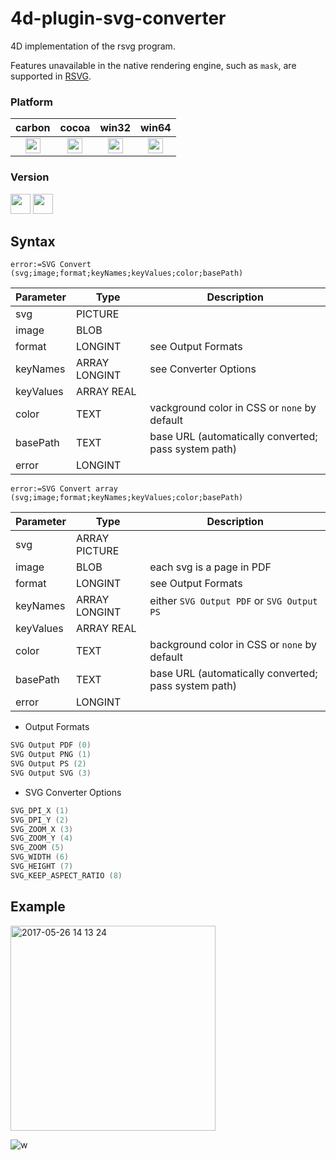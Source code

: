 4d-plugin-svg-converter
=======================

4D implementation of the rsvg program. 

Features unavailable in the native rendering engine, such as ``mask``, are supported in [RSVG](https://wiki.gnome.org/Projects/LibRsvg).

### Platform

| carbon | cocoa | win32 | win64 |
|:------:|:-----:|:---------:|:---------:|
|<img src="https://cloud.githubusercontent.com/assets/1725068/22371562/1b091f0a-e4db-11e6-8458-8653954a7cce.png" width="24" height="24" />|<img src="https://cloud.githubusercontent.com/assets/1725068/22371562/1b091f0a-e4db-11e6-8458-8653954a7cce.png" width="24" height="24" />|<img src="https://cloud.githubusercontent.com/assets/1725068/22371562/1b091f0a-e4db-11e6-8458-8653954a7cce.png" width="24" height="24" />|<img src="https://cloud.githubusercontent.com/assets/1725068/22371562/1b091f0a-e4db-11e6-8458-8653954a7cce.png" width="24" height="24" />|

### Version

<img src="https://cloud.githubusercontent.com/assets/1725068/18940649/21945000-8645-11e6-86ed-4a0f800e5a73.png" width="32" height="32" /> <img src="https://cloud.githubusercontent.com/assets/1725068/18940648/2192ddba-8645-11e6-864d-6d5692d55717.png" width="32" height="32" />

## Syntax

```
error:=SVG Convert (svg;image;format;keyNames;keyValues;color;basePath)
```

Parameter|Type|Description
------------|------------|----
svg|PICTURE|
image|BLOB|
format|LONGINT|see Output Formats
keyNames|ARRAY LONGINT|see Converter Options
keyValues|ARRAY REAL|
color|TEXT|vackground color in CSS or ``none`` by default
basePath|TEXT|base URL (automatically converted; pass system path)
error|LONGINT|

```
error:=SVG Convert array (svg;image;format;keyNames;keyValues;color;basePath)
```

Parameter|Type|Description
------------|------------|----
svg|ARRAY PICTURE|
image|BLOB|each svg is a page in PDF
format|LONGINT|see Output Formats
keyNames|ARRAY LONGINT|either ``SVG Output PDF`` or ``SVG Output PS``
keyValues|ARRAY REAL|
color|TEXT|background color in CSS or ``none`` by default
basePath|TEXT|base URL (automatically converted; pass system path)
error|LONGINT|

* Output Formats

```c
SVG Output PDF (0)
SVG Output PNG (1)
SVG Output PS (2)
SVG Output SVG (3)
```

* SVG Converter Options

```c
SVG_DPI_X (1)
SVG_DPI_Y (2)
SVG_ZOOM_X (3)
SVG_ZOOM_Y (4)
SVG_ZOOM (5)
SVG_WIDTH (6)
SVG_HEIGHT (7)
SVG_KEEP_ASPECT_RATIO (8)
```

## Example

<img width="328" alt="2017-05-26 14 13 24" src="https://cloud.githubusercontent.com/assets/1725068/26481650/9575822a-421d-11e7-9980-b4613254bc1a.png">

![w](https://cloud.githubusercontent.com/assets/1725068/26482803/5a7e486c-4224-11e7-8e30-414e3693b329.png)
